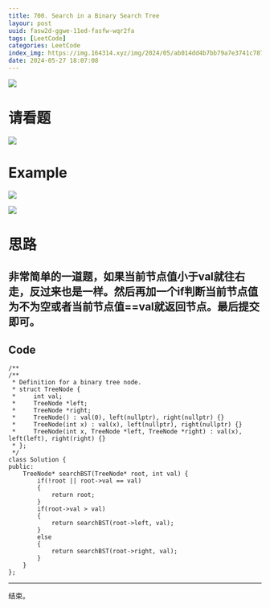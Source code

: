 ```yaml
---
title: 700. Search in a Binary Search Tree
layour: post
uuid: fasw2d-ggwe-11ed-fasfw-wqr2fa
tags: [LeetCode]
categories: LeetCode
index_img: https://img.164314.xyz/img/2024/05/ab014dd4b7bb79a7e3741c787c2b627c.png
date: 2024-05-27 18:07:08
---
```


![](https://img.164314.xyz/img/2024/05/ab014dd4b7bb79a7e3741c787c2b627c.png)



# 请看题
![](https://img.164314.xyz/img/2024/05/3f8eb9aa1a992c65b3243ca40f29ceec.png)

# Example

![](https://img.164314.xyz/img/2024/05/08865c62cd00e8671c73f805c880a8e9.png)

![](https://img.164314.xyz/img/2024/05/25916d755b3d99b3ecbc309f0b25d36a.png)

# 思路

非常简单的一道题，如果当前节点值小于val就往右走，反过来也是一样。然后再加一个if判断当前节点值为不为空或者当前节点值==val就返回节点。最后提交即可。
----

## Code

```
/**
/**
 * Definition for a binary tree node.
 * struct TreeNode {
 *     int val;
 *     TreeNode *left;
 *     TreeNode *right;
 *     TreeNode() : val(0), left(nullptr), right(nullptr) {}
 *     TreeNode(int x) : val(x), left(nullptr), right(nullptr) {}
 *     TreeNode(int x, TreeNode *left, TreeNode *right) : val(x), left(left), right(right) {}
 * };
 */
class Solution {
public:
    TreeNode* searchBST(TreeNode* root, int val) {
        if(!root || root->val == val)
        {
            return root;
        }
        if(root->val > val)
        {
            return searchBST(root->left, val);
        }
        else
        {
            return searchBST(root->right, val);
        }
    }
};
```
---
结束。
